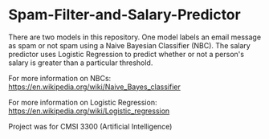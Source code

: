 # Spam-Filter-and-Salary-Predictor
There are two models in this repository. One model labels an email message as spam or not spam using a Naive Bayesian Classifier (NBC). The salary predictor uses Logistic Regression to predict whether or not a person's salary is greater than a particular threshold.  

For more information on NBCs: https://en.wikipedia.org/wiki/Naive_Bayes_classifier

For more information on Logistic Regression: https://en.wikipedia.org/wiki/Logistic_regression

Project was for CMSI 3300 (Artificial Intelligence)
